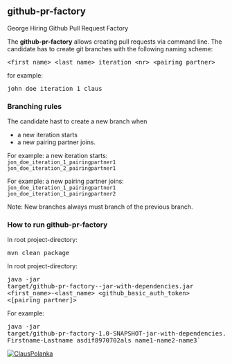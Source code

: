 ## github-pr-factory
George Hiring Github Pull Request Factory

The **github-pr-factory** allows creating pull requests via command line.
The candidate has to create git branches with the following naming scheme: 
<pre><span><</span>first_name>_<span><</span>last_name>_iteration_<span><</span>nr>_<span><</span>pairing_partner></pre>
for example: <pre>john_doe_iteration_1_claus</pre>

### Branching rules
The candidate hast to create a new branch when
- a new iteration starts
- a new pairing partner joins.

For example: a new iteration starts:<br />
`jon_doe_iteration_1_pairingpartner1`<br />
`jon_doe_iteration_2_pairingpartner1`<br />

For example: a new pairing partner joins:<br />
`jon_doe_iteration_1_pairingpartner1`<br />
`jon_doe_iteration_1_pairingpartner2`<br />

Note: New branches always must branch of the previous branch.

### How to run github-pr-factory
In root project-directory: <pre>mvn clean package</pre>

In root project-directory: <pre>java -jar target/github-pr-factory-<version>-jar-with-dependencies.jar <first_name>-<last_name> <github_basic_auth_token> <[pairing_partner]></pre> 

For example: <pre>java -jar target/github-pr-factory-1.0-SNAPSHOT-jar-with-dependencies.jar Firstname-Lastname asdif8970702als name1-name2-name3`</pre>

[![ClausPolanka](https://circleci.com/gh/ClausPolanka/github-pr-factory.svg?style=svg)](https://app.circleci.com/pipelines/github/ClausPolanka/github-pr-factory)
